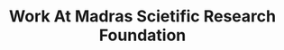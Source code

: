 ---
title: "Work At Madras Scietific Research Foundation"
layout: "work-single"

pageDescription: "Conducted research on topics related to Artificial Intelligence and Machine Learning, including Voice Assistant using Deep Learning & NLP Intelligence, Image Captioning with ML, Roles of AI and ML in GNSS Positioning, Diabetes Prediction using Six Different Classification Methods, and Python Kivy for Android apps. Wrote technical articles based on the research, which were published on the official website of MSRF."
pageImage: "/images/MSRFCertificate.png"

# platforms:
#   - platformHeading: "Campus Ambassador Dashboard"
#     projectSectors:
#       - sectorHeading: "Backend MVC framework integration with visualization"
#         projects:
#           - heading: ""
#             description: "Coded PHP MVC framework with MySQL to visualize student ambassador progress data dashboards for a non - profit organization."
#             image: "/images/YRF.png"

---